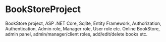 # BookStoreProject
BookStore project, ASP .NET Core, Sqlite, Entity Framework, Authorization, Authentication, Admin role, Manager role, User role etc.
Online BookStore, admin panel, admin/manager/client roles, add/edit/delete books etc.
